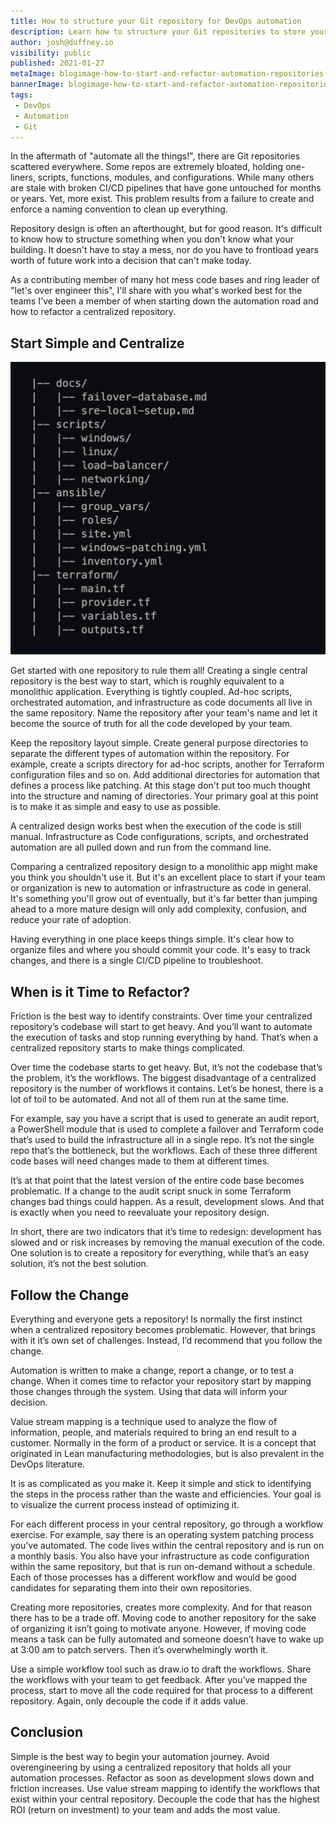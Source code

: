 ```yaml
---
title: How to structure your Git repository for DevOps automation
description: Learn how to structure your Git repositories to store your scripts, infrastructure as code configuration files, application configuration files, docs and more. 
author: josh@duffney.io 
visibility: public
published: 2021-01-27
metaImage: blogimage-how-to-start-and-refactor-automation-repositories-2021.png
bannerImage: blogimage-how-to-start-and-refactor-automation-repositories-2021.png
tags:
 - DevOps
 - Automation
 - Git
---
```


In the aftermath of "automate all the things!", there are Git repositories scattered everywhere. Some repos are extremely bloated, holding one-liners, scripts, functions, modules, and configurations. While many others are stale with broken CI/CD pipelines that have gone untouched for months or years. Yet, more exist. This problem results from a failure to create and enforce a naming convention to clean up everything.

Repository design is often an afterthought, but for good reason. It's difficult to know how to structure something when you don't know what your building. It doesn't have to stay a mess, nor do you have to frontload years worth of future work into a decision that can't make today.

As a contributing member of many hot mess code bases and ring leader of "let's over engineer this", I'll share with you what's worked best for the teams I've been a member of when starting down the automation road and how to refactor a centralized repository.

## Start Simple and Centralize

![Simple repository design](simple-repo-structure.png)

Get started with one repository to rule them all! Creating a single central repository is the best way to start, which is roughly equivalent to a monolithic application. Everything is tightly coupled. Ad-hoc scripts, orchestrated automation, and infrastructure as code documents all live in the same repository. Name the repository after your team's name and let it become the source of truth for all the code developed by your team.

Keep the repository layout simple. Create general purpose directories to separate the different types of automation within the repository. For example, create a scripts directory for ad-hoc scripts, another for Terraform configuration files and so on. Add additional directories for automation that defines a process like patching. At this stage don't put too much thought into the structure and naming of directories. Your primary goal at this point is to make it as simple and easy to use as possible.

A centralized design works best when the execution of the code is still manual. Infrastructure as Code configurations, scripts, and orchestrated automation are all pulled down and run from the command line.

Comparing a centralized repository design to a monolithic app might make you think you shouldn't use it. But it's an excellent place to start if your team or organization is new to automation or infrastructure as code in general. It's something you'll grow out of eventually, but it's far better than jumping ahead to a more mature design will only add complexity, confusion, and reduce your rate of adoption.

Having everything in one place keeps things simple. It's clear how to organize files and where you should commit your code. It's easy to track changes, and there is a single CI/CD pipeline to troubleshoot.

## When is it Time to Refactor?

Friction is the best way to identify constraints. Over time your centralized repository’s codebase will start to get heavy. And you’ll want to automate the execution of tasks and stop running everything by hand. That’s when a centralized repository starts to make things complicated.

Over time the codebase starts to get heavy. But, it’s not the codebase that’s the problem, it’s the workflows. The biggest disadvantage of a centralized repository is the number of workflows it contains. Let’s be honest, there is a lot of toil to be automated. And not all of them run at the same time.

For example, say you have a script that is used to generate an audit report, a PowerShell module that is used to complete a failover and Terraform code that’s used to build the infrastructure all in a single repo. It’s not the single repo that’s the bottleneck, but the workflows. Each of these three different code bases will need changes made to them at different times.

It’s at that point that the latest version of the entire code base becomes problematic. If a change to the audit script snuck in some Terraform changes bad things could happen. As a result, development slows. And that is exactly when you need to reevaluate  your repository design.

In short, there are two indicators that it’s time to redesign: development has slowed and or risk increases by removing the manual execution of the code. One solution is to create a repository for everything, while that’s an easy solution, it’s not the best solution.

## Follow the Change

<!-- TODO: Request a nice graphic from the UX team to visualise this. -->

Everything and everyone gets a repository! Is normally the first instinct when a centralized repository becomes problematic. However, that brings with it it’s own set of challenges. Instead, I’d recommend that you follow the change.

Automation is written to make a change, report a change, or to test a change. When it comes time to refactor your repository start by mapping those changes through the system. Using that data will inform your decision.

Value stream mapping is a technique used to analyze the flow of information, people, and materials required to bring an end result to a customer. Normally in the form of a product or service. It is a concept that originated in Lean manufacturing methodologies, but is also prevalent in the DevOps literature.

It is as complicated as you make it. Keep it simple and stick to identifying the steps in the process rather than the waste and efficiencies. Your goal is to visualize the current process instead of optimizing it.

For each different process in your central repository, go through a workflow exercise. For example, say there is an operating system patching process you’ve automated. The code lives within the central repository and is run on a monthly basis. You also have your infrastructure as code configuration within the same repository, but that is run on-demand without a schedule. Each of those processes has a different workflow and would be good candidates for separating them into their own repositories.

Creating more repositories, creates more complexity. And for that reason there has to be a trade off. Moving code to another repository for the sake of organizing it isn’t going to motivate anyone. However, if moving code means a task can be fully automated and someone doesn’t have to wake up at 3:00 am to patch servers. Then it’s overwhelmingly worth it.

Use a simple workflow tool such as draw.io to draft the workflows. Share the workflows with your team to get feedback. After you’ve mapped the process, start to move all the code required for that process to a different repository. Again, only decouple the code if it adds value.

## Conclusion

Simple is the best way to begin your automation journey. Avoid overengineering by using a centralized repository that holds all your automation processes. Refactor as soon as development slows down and friction increases. Use value stream mapping to identify the workflows that exist within your central repository. Decouple the code that has the highest ROI (return on investment) to your team and adds the most value.